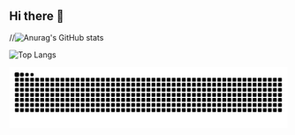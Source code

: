 ## Hi there 👋

//![Anurag's GitHub stats](https://github-readme-stats.vercel.app/api?username=0X0000005)

![Top Langs](https://github-readme-stats.vercel.app/api/top-langs/?username=0X0000005)

<!-- Snake Code Contribution Map 贪吃蛇代码贡献图 -->
<picture>
  <source media="(prefers-color-scheme: dark)" srcset="https://raw.githubusercontent.com/0X0000005/0X0000005/output/github-contribution-grid-snake-dark.svg">
  <source media="(prefers-color-scheme: light)" srcset="https://raw.githubusercontent.com/0X0000005/0X0000005/output/github-contribution-grid-snake.svg">
  <img alt="github contribution grid snake animation" src="https://raw.githubusercontent.com/0X0000005/0X0000005/output/github-contribution-grid-snake.svg">
</picture>
